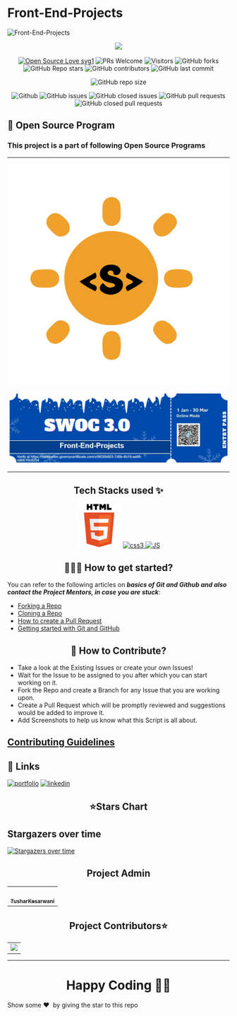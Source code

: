 # Front-End-Projects

![Front-End-Projects](https://socialify.git.ci/TusharKesarwani/Front-End-Projects/image?description=1&descriptionEditable=A%20place%20for%20Developers&forks=1&issues=1&language=1&name=1&owner=1&pulls=1&stargazers=1&theme=Light)

<p align="center">
  <a href="https://frontendprojects.netlify.app/">
    <img src="https://forthebadge.com/images/badges/check-it-out.svg">
   </a>
</p>

<div align="center">
 <p>

[![Open Source Love svg1](https://badges.frapsoft.com/os/v1/open-source.svg?v=103)](https://github.com/ellerbrock/open-source-badges/)
![PRs Welcome](https://img.shields.io/badge/PRs-welcome-brightgreen.svg?style=flat)
![Visitors](https://api.visitorbadge.io/api/visitors?path=TusharKesarwani%2FFront-End-Projects%20&countColor=%23263759&style=flat)
![GitHub forks](https://img.shields.io/github/forks/TusharKesarwani/Front-End-Projects)
![GitHub Repo stars](https://img.shields.io/github/stars/TusharKesarwani/Front-End-Projects)
![GitHub contributors](https://img.shields.io/github/contributors/TusharKesarwani/Front-End-Projects)
![GitHub last commit](https://img.shields.io/github/last-commit/TusharKesarwani/Front-End-Projects)

![GitHub repo size](https://img.shields.io/github/repo-size/TusharKesarwani/Front-End-Projects)

![Github](https://img.shields.io/github/license/TusharKesarwani/Front-End-Projects)
![GitHub issues](https://img.shields.io/github/issues/TusharKesarwani/Front-End-Projects)
![GitHub closed issues](https://img.shields.io/github/issues-closed-raw/TusharKesarwani/Front-End-Projects)
![GitHub pull requests](https://img.shields.io/github/issues-pr/TusharKesarwani/Front-End-Projects)
![GitHub closed pull requests](https://img.shields.io/github/issues-pr-closed/TusharKesarwani/Front-End-Projects)

 </p>
</div>
 
 ## 📌 Open Source Program

### This project is a part of following Open Source Programs

---

<div align="center">

![SSOC 2.0](https://raw.githubusercontent.com/TusharKesarwani/Front-End-Projects/main/img/SSOC.png)

</div>

<div align="center">

![SWOC 3.0](https://raw.githubusercontent.com/TusharKesarwani/Front-End-Projects/main/img/9630b803-7d9b-4b19-ae68-cdbfc16c8254.png)

</div>

---

<h2 align= center> Tech Stacks used ✨ </h2>

<p align="center">
   <a href="https://www.W3schools.com/html/" target="_blank" rel="noreferrer"><img src="https://raw.githubusercontent.com/devicons/devicon/master/icons/html5/html5-original-wordmark.svg" alt="html5" width="100" height="100"/></a>
  <a href="https://www.w3schools.com/css/" target="_blank" rel="noreferrer"> <img src="https://upload.wikimedia.org/wikipedia/commons/thumb/d/d5/CSS3_logo_and_wordmark.svg/1200px-CSS3_logo_and_wordmark.svg.png" alt="css3" width="100" height="100"/> </a> <a href="https://dart.dev" target="_blank" rel="noreferrer"></a>
  <a href="https://developer.mozilla.org/en-US/docs/Web/JavaScript" target="_blank" rel="noreferrer"> <img src="https://cdn.cdnlogo.com/logos/j/69/javascript.svg" alt="JS" width="80" height="80"/></a>
</p>

<h2 align=center> 👨🏻‍💻 How to get started? </h2>

You can refer to the following articles on **_basics of Git and Github and also contact the Project Mentors, in case you are stuck_**:

- [Forking a Repo](https://help.github.com/en/github/getting-started-with-github/fork-a-repo)
- [Cloning a Repo](https://help.github.com/en/desktop/contributing-to-projects/creating-a-pull-request)
- [How to create a Pull Request](https://opensource.com/article/19/7/create-pull-request-github)
- [Getting started with Git and GitHub](https://towardsdatascience.com/getting-started-with-git-and-github-6fcd0f2d4ac6)

<h2 align=center> 📝 How to Contribute? </h2>

- Take a look at the Existing Issues or create your own Issues!
- Wait for the Issue to be assigned to you after which you can start working on it.
- Fork the Repo and create a Branch for any Issue that you are working upon.
- Create a Pull Request which will be promptly reviewed and suggestions would be added to improve it.
- Add Screenshots to help us know what this Script is all about.

<h2>
	<a href="https://github.com/TusharKesarwani/Front-End-Projects/blob/main/CONTRIBUTING.md">
		Contributing Guidelines
	</a>
</h2>

## 🔗 Links

[![portfolio](https://img.shields.io/badge/my_portfolio-000?style=for-the-badge&logo=ko-fi&logoColor=white)](https://portfolio-of-tushar.netlify.app)
[![linkedin](https://img.shields.io/badge/linkedin-0A66C2?style=for-the-badge&logo=linkedin&logoColor=white)](https://www.linkedin.com/in/tushar104)

<h2 align=center>⭐Stars Chart</h2>

## Stargazers over time

[![Stargazers over time](https://starchart.cc/TusharKesarwani/Front-End-Projects.svg)](https://starchart.cc/TusharKesarwani/Front-End-Projects)

<h2 align=center>Project Admin</h2> 
<table align="center">
	<tr >
    <td align="center">
            <a href="https://github.com/TusharKesarwani">
              <img src="https://avatars.githubusercontent.com/u/92527686?v=4" width="100px" alt=""/><br />
              <sub><b>TusharKesarwani</b></sub>
            </a>
   </td>
  </tr>
</table>

 <!-- <h2 align=center>Project Mentors</h2>
<table align="center">
	<tr>
		<td align="center">
			<a href="https://github.com/TusharKesarwani">
				<img src="https://avatars.githubusercontent.com/u/92527686?v=4" width="100px" alt=""/><br />
				<sub><b>TusharKesarwani</b></sub>
			</a>
		</td>
	</tr>
</table> -->

<h2 align=center>Project Contributors⭐</h2> 
<table align="center">
  <tr>
    <td>
       <a href="https://github.com/TusharKesarwani/Front-End-Projects/graphs/contributors" align="center">
          <img src="https://contrib.rocks/image?repo=TusharKesarwani/Front-End-Projects" />
       </a>
    </td>
  </tr>
</table>

<hr>

<h1 align=center>Happy Coding 👨‍💻</h1>

Show some ❤️&nbsp; by giving the star to this repo
